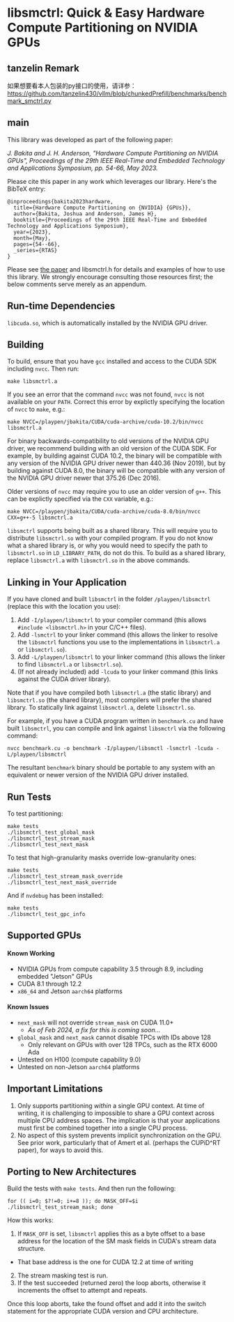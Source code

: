 # libsmctrl: Quick & Easy Hardware Compute Partitioning on NVIDIA GPUs
## tanzelin Remark
如果想要看本人包装的py接口的使用，请详参：https://github.com/tanzelin430/vllm/blob/chunkedPrefill/benchmarks/benchmark_smctrl.py
## main
This library was developed as part of the following paper:

_J. Bakita and J. H. Anderson, "Hardware Compute Partitioning on NVIDIA GPUs", Proceedings of the 29th IEEE Real-Time and Embedded Technology and Applications Symposium, pp. 54-66, May 2023._

Please cite this paper in any work which leverages our library. Here's the BibTeX entry:
```
@inproceedings{bakita2023hardware,
  title={Hardware Compute Partitioning on {NVIDIA} {GPUs}},
  author={Bakita, Joshua and Anderson, James H},
  booktitle={Proceedings of the 29th IEEE Real-Time and Embedded Technology and Applications Symposium},
  year={2023},
  month={May},
  pages={54--66},
  _series={RTAS}
}
```

Please see [the paper](https://www.cs.unc.edu/~jbakita/rtas23.pdf) and libsmctrl.h for details and examples of how to use this library.
We strongly encourage consulting those resources first; the below comments serve merely as an appendum.

## Run-time Dependencies
`libcuda.so`, which is automatically installed by the NVIDIA GPU driver.

## Building
To build, ensure that you have `gcc` installed and access to the CUDA SDK including `nvcc`. Then run:
```
make libsmctrl.a
```

If you see an error that the command `nvcc` was not found, `nvcc` is not available on your `PATH`.
Correct this error by explictly specifying the location of `nvcc` to `make`, e.g.:
```
make NVCC=/playpen/jbakita/CUDA/cuda-archive/cuda-10.2/bin/nvcc libsmctrl.a
```

For binary backwards-compatibility to old versions of the NVIDIA GPU driver, we recommend building with an old version of the CUDA SDK.
For example, by building against CUDA 10.2, the binary will be compatible with any version of the NVIDIA GPU driver newer than 440.36 (Nov 2019), but by building against CUDA 8.0, the binary will be compatible with any version of the NVIDIA GPU driver newer that 375.26 (Dec 2016).

Older versions of `nvcc` may require you to use an older version of `g++`.
This can be explictly specified via the `CXX` variable, e.g.:
```
make NVCC=/playpen/jbakita/CUDA/cuda-archive/cuda-8.0/bin/nvcc CXX=g++-5 libsmctrl.a
```

`libsmctrl` supports being built as a shared library.
This will require you to distribute `libsmctrl.so` with your compiled program.
If you do not know what a shared library is, or why you would need to specify the path to `libsmctrl.so` in `LD_LIBRARY_PATH`, do not do this.
To build as a shared library, replace `libsmctrl.a` with `libsmctrl.so` in the above commands.

## Linking in Your Application
If you have cloned and built `libsmctrl` in the folder `/playpen/libsmctrl` (replace this with the location you use):

1. Add `-I/playpen/libsmctrl` to your compiler command (this allows `#include <libsmctrl.h>` in your C/C++ files).
2. Add `-lsmctrl` to your linker command (this allows the linker to resolve the `libsmctrl` functions you use to the implementations in `libsmctrl.a` or `libsmctrl.so`).
3. Add `-L/playpen/libsmctrl` to your linker command (this allows the linker to find `libsmctrl.a` or `libsmctrl.so`).
4. (If not already included) add `-lcuda` to your linker command (this links against the CUDA driver library).

Note that if you have compiled both `libsmctrl.a` (the static library) and `libsmctrl.so` (the shared library), most compilers will prefer the shared library.
To statically link against `libsmctrl.a`, delete `libsmctrl.so`.

For example, if you have a CUDA program written in `benchmark.cu` and have built `libsmctrl`, you can compile and link against `libsmctrl` via the following command:
```
nvcc benchmark.cu -o benchmark -I/playpen/libsmctl -lsmctrl -lcuda -L/playpen/libsmctrl
```
The resultant `benchmark` binary should be portable to any system with an equivalent or newer version of the NVIDIA GPU driver installed.

## Run Tests
To test partitioning:
```
make tests
./libsmctrl_test_global_mask
./libsmctrl_test_stream_mask
./libsmctrl_test_next_mask
```

To test that high-granularity masks override low-granularity ones:
```
make tests
./libsmctrl_test_stream_mask_override
./libsmctrl_test_next_mask_override
```

And if `nvdebug` has been installed:
```
make tests
./libsmctrl_test_gpc_info
```

## Supported GPUs

#### Known Working

- NVIDIA GPUs from compute capability 3.5 through 8.9, including embedded "Jetson" GPUs
- CUDA 8.1 through 12.2
- `x86_64` and Jetson `aarch64` platforms

#### Known Issues

- `next_mask` will not override `stream_mask` on CUDA 11.0+
    - _As of Feb 2024, a fix for this is coming soon..._
- `global_mask` and `next_mask` cannot disable TPCs with IDs above 128
    - Only relevant on GPUs with over 128 TPCs, such as the RTX 6000 Ada
- Untested on H100 (compute capability 9.0)
- Untested on non-Jetson `aarch64` platforms

## Important Limitations

1. Only supports partitioning _within_ a single GPU context.
   At time of writing, it is challenging to impossible to share a GPU context across multiple CPU address spaces.
   The implication is that your applications must first be combined together into a single CPU process.
2. No aspect of this system prevents implicit synchronization on the GPU.
   See prior work, particularly that of Amert et al. (perhaps the CUPiD^RT paper), for ways to avoid this.

## Porting to New Architectures

Build the tests with `make tests`. And then run the following:
```
for (( i=0; $?!=0; i+=8 )); do MASK_OFF=$i ./libsmctrl_test_stream_mask; done
```

How this works:

1. If `MASK_OFF` is set, `libsmctrl` applies this as a byte offset to a base address for the location
   of the SM mask fields in CUDA's stream data structure.
  - That base address is the one for CUDA 12.2 at time of writing
2. The stream masking test is run.
3. If the test succeeded (returned zero) the loop aborts, otherwise it increments the offset to attempt and repeats.

Once this loop aborts, take the found offset and add it into the switch statement for the appropriate CUDA version and CPU architecture.
